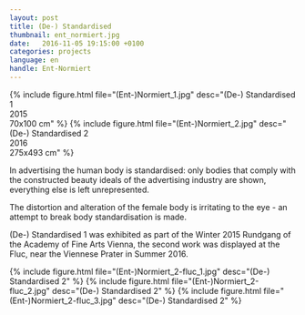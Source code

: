 ```yaml
---
layout: post
title: (De-) Standardised
thumbnail: ent_normiert.jpg
date:   2016-11-05 19:15:00 +0100
categories: projects
language: en
handle: Ent-Normiert
---
```


{% include figure.html file="(Ent-)Normiert_1.jpg" desc="(De-) Standardised 1<br>2015<br>70x100 cm" %}
{% include figure.html file="(Ent-)Normiert_2.jpg" desc="(De-) Standardised 2<br>2016<br>275x493 cm" %}


In advertising the human body is standardised: only bodies that comply with the constructed beauty ideals of the advertising industry are shown, everything else is left unrepresented.

The distortion and alteration of the female body is irritating to the eye - an attempt to break body standardisation is made.

(De-) Standardised 1 was exhibited as part of the Winter 2015 Rundgang of the Academy of Fine Arts Vienna, the second work was displayed at the Fluc, near the Viennese Prater in Summer 2016.

{% include figure.html file="(Ent-)Normiert_2-fluc_1.jpg" desc="(De-) Standardised 2" %}
{% include figure.html file="(Ent-)Normiert_2-fluc_2.jpg" desc="(De-) Standardised 2" %}
{% include figure.html file="(Ent-)Normiert_2-fluc_3.jpg" desc="(De-) Standardised 2" %}
